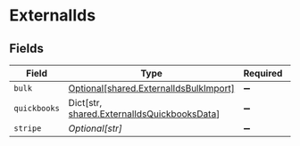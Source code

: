 # ExternalIds


## Fields

| Field                                                                                           | Type                                                                                            | Required                                                                                        | Description                                                                                     |
| ----------------------------------------------------------------------------------------------- | ----------------------------------------------------------------------------------------------- | ----------------------------------------------------------------------------------------------- | ----------------------------------------------------------------------------------------------- |
| `bulk`                                                                                          | [Optional[shared.ExternalIdsBulkImport]](../../models/shared/externalidsbulkimport.md)          | :heavy_minus_sign:                                                                              | N/A                                                                                             |
| `quickbooks`                                                                                    | Dict[str, [shared.ExternalIdsQuickbooksData](../../models/shared/externalidsquickbooksdata.md)] | :heavy_minus_sign:                                                                              | N/A                                                                                             |
| `stripe`                                                                                        | *Optional[str]*                                                                                 | :heavy_minus_sign:                                                                              | N/A                                                                                             |